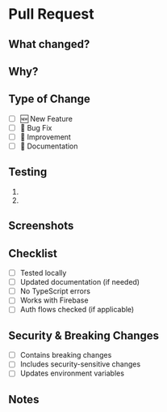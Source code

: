 # Pull Request

## What changed?

<!-- Brief description of your changes -->

## Why?

<!-- Why were these changes needed? -->

## Type of Change

<!-- Check the most relevant option -->

- [ ] 🆕 New Feature
- [ ] 🐛 Bug Fix
- [ ] 🔧 Improvement
- [ ] 📝 Documentation

## Testing

<!-- How can reviewers test your changes? -->

1.
2.

## Screenshots

<!-- If you made UI changes, add screenshots -->

## Checklist

- [ ] Tested locally
- [ ] Updated documentation (if needed)
- [ ] No TypeScript errors
- [ ] Works with Firebase
- [ ] Auth flows checked (if applicable)

## Security & Breaking Changes

- [ ] Contains breaking changes
- [ ] Includes security-sensitive changes
- [ ] Updates environment variables

## Notes

<!-- Anything else reviewers should know? -->
